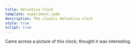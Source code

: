 ```yaml
---
title: Helvetica Clock
template: experiment.jade
description: The classic Helvetica clock
style: true
script: true
---
```

Came across a picture of this clock; thought it was interesting.
<div id="glow"></div>